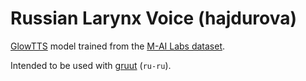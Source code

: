 # Russian Larynx Voice (hajdurova)

[GlowTTS](https://github.com/rhasspy/glow-tts-train) model trained from the [M-AI Labs dataset](https://www.caito.de/2019/01/the-m-ailabs-speech-dataset/).

Intended to be used with [gruut](https://github.com/rhasspy/gruut) (`ru-ru`).
